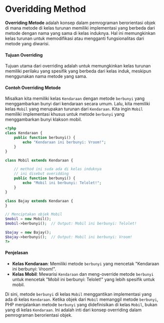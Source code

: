 # Overidding Method

**Overriding Metode** adalah konsep dalam pemrograman berorientasi objek di mana metode di kelas turunan memiliki implementasi yang berbeda dari metode dengan nama yang sama di kelas induknya. Hal ini memungkinkan kelas turunan untuk memodifikasi atau mengganti fungsionalitas dari metode yang diwarisi.

#### Tujuan Overriding

Tujuan utama dari overriding adalah untuk memungkinkan kelas turunan memiliki perilaku yang spesifik yang berbeda dari kelas induk, meskipun menggunakan nama metode yang sama.

#### Contoh Overriding Metode

Misalkan kita memiliki kelas `Kendaraan` dengan metode `berbunyi` yang menggambarkan bunyi dari kendaraan secara umum. Lalu, kita memiliki kelas `Mobil` yang merupakan turunan dari `Kendaraan`. Kita ingin `Mobil` memiliki implementasi khusus untuk metode `berbunyi` yang menggambarkan bunyi klakson mobil.

```php
<?php
class Kendaraan {
    public function berbunyi() {
        echo "Kendaraan ini berbunyi: Vroom!";
    }
}

class Mobil extends Kendaraan {

    // method ini suda ada di kelas induknya
    // ini disebut overidding
    public function berbunyi() {
        echo "Mobil ini berbunyi: Telolet!";
    }
}

class Bajay extends Kendaraan {
}

// Menciptakan objek Mobil
$mobil = new Mobil();
$mobil->berbunyi();  // Output: Mobil ini berbunyi: Telolet!

$bajay = new Bajay();
$bajay->berbunyi();  // Output: Mobil ini berbunyi: Vroom!
?>
```

#### Penjelasan

* **Kelas Kendaraan**: Memiliki metode `berbunyi` yang mencetak "Kendaraan ini berbunyi: Vroom!".
* **Kelas Mobil**: Mewarisi `Kendaraan` dan meng-override metode `berbunyi` untuk mencetak "Mobil ini berbunyi: Telolet!" yang lebih spesifik untuk mobil.

Di sini, metode `berbunyi` di kelas `Mobil` menggantikan implementasi yang ada di kelas `Kendaraan`. Ketika objek dari `Mobil` memanggil metode `berbunyi`, PHP menjalankan metode `berbunyi` yang didefinisikan di kelas `Mobil`, bukan yang di kelas `Kendaraan`. Ini adalah inti dari konsep overriding dalam pemrograman berorientasi objek.
